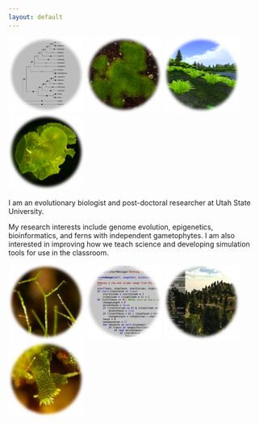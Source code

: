 ```yaml
---
layout: default
---
```


<div id="homeimages">
  <img src="images/Plant_Evolution.png" width="150" height="150" alt="Plant Evolution" />
  <img src="images/Independent_Gametophytes.png" width="150" height="150" alt="Independent Gametophytes" />
  <img src="images/Population_Genetics_Simulations.png" width="150" height="150" alt="Population Genetics Simulations" />
  <img src="images/Fern_Reproduction.png" width="150" height="150" alt="Fern Reproduction" />
</div>
<div id="hometext">
  <p>I am an evolutionary biologist and post-doctoral researcher at Utah State University.</p>
  <p>My research interests include genome evolution, epigenetics, bioinformatics, and ferns with independent gametophytes.  I am also interested in improving how we teach science and developing simulation tools for use in the classroom.</p> 
</div>
<div id="homeimages">
  <img src="images/Trichomanes_intricatum.png" width="150" height="150" alt="Trichomanes intricatum, Crepidomanes intricatum" />
  <img src="images/Bioinformatics.png" width="150" height="150" alt="Bioinformatics" />
  <img src="images/Plant_Community_Simulations.png" width="150" height="150" alt="Plant Community Simulations" />
  <img src="images/Hymenophyllum_wrightii.png" width="150" height="150" alt="Hymenophyllum wrightii, Mecodium wrightii" />
</div>

